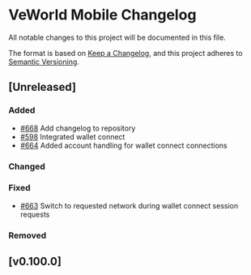 # VeWorld Mobile Changelog
All notable changes to this project will be documented in this file.

The format is based on [Keep a Changelog](https://keepachangelog.com/en/1.0.0/),
and this project adheres to [Semantic Versioning](https://semver.org/spec/v2.0.0.html).

<!--

Use the following template to create a new Unreleased change log.
## [Unreleased]
### Added

### Changed

### Fixed

### Removed
-->

## [Unreleased]
### Added
- [#668](https://github.com/vechainfoundation/veworld-mobile/issues/668) Add changelog to repository
- [#598](https://github.com/vechainfoundation/veworld-mobile/pull/598) Integrated wallet connect 
- [#664](https://github.com/vechainfoundation/veworld-mobile/pull/664) Added account handling for wallet connect connections

### Changed

### Fixed
- [#663](https://github.com/vechainfoundation/veworld-mobile/pull/663) Switch to requested network during wallet connect session requests

### Removed

## [v0.100.0]